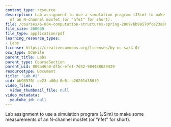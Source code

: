 ```yaml
---
content_type: resource
description: Lab assignment to use a simulation program (JSim) to make some measurements
  of an N-channel mosfet (or "nfet" for short).
file: /courses/6-004-computation-structures-spring-2009/bb98570fce23a00d0e8fb20201d350f9_MIT6_004s09_lab01.pdf
file_size: 260039
file_type: application/pdf
learning_resource_types:
- Labs
license: https://creativecommons.org/licenses/by-nc-sa/4.0/
ocw_type: OCWFile
parent_title: Labs
parent_type: CourseSection
parent_uid: 809a46a0-df5c-efe1-7d42-984488629429
resourcetype: Document
title: 'Lab #1'
uid: bb98570f-ce23-a00d-0e8f-b20201d350f9
video_files:
  video_thumbnail_file: null
video_metadata:
  youtube_id: null
---
```

Lab assignment to use a simulation program (JSim) to make some measurements of an N-channel mosfet (or "nfet" for short).
